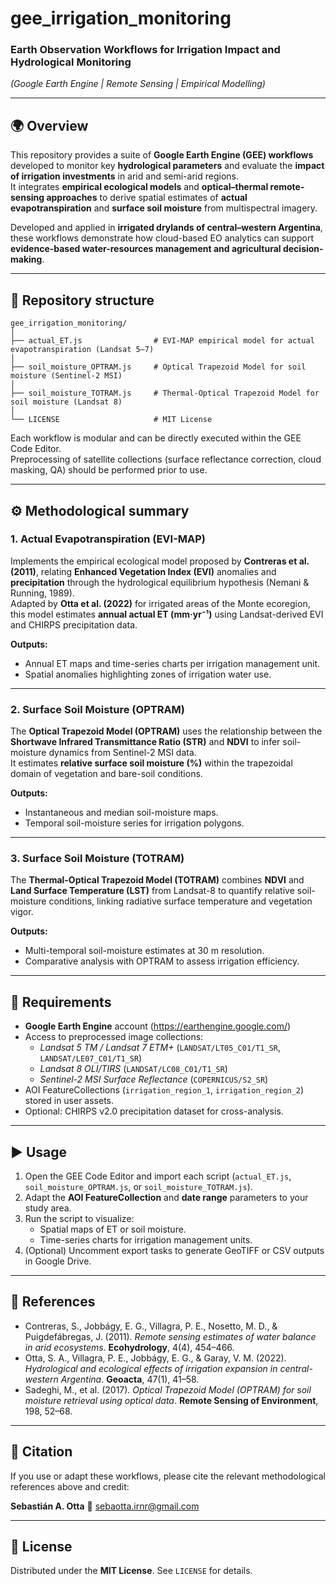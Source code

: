 # gee_irrigation_monitoring

### Earth Observation Workflows for Irrigation Impact and Hydrological Monitoring
*(Google Earth Engine | Remote Sensing | Empirical Modelling)*

---

## 🌍 Overview

This repository provides a suite of **Google Earth Engine (GEE) workflows** developed to monitor key **hydrological parameters** and evaluate the **impact of irrigation investments** in arid and semi-arid regions.  
It integrates **empirical ecological models** and **optical–thermal remote-sensing approaches** to derive spatial estimates of **actual evapotranspiration** and **surface soil moisture** from multispectral imagery.

Developed and applied in **irrigated drylands of central–western Argentina**, these workflows demonstrate how cloud-based EO analytics can support **evidence-based water-resources management and agricultural decision-making**.

---

## 📁 Repository structure

```
gee_irrigation_monitoring/
│
├── actual_ET.js                # EVI-MAP empirical model for actual evapotranspiration (Landsat 5–7)
│
├── soil_moisture_OPTRAM.js     # Optical Trapezoid Model for soil moisture (Sentinel-2 MSI)
│
├── soil_moisture_TOTRAM.js     # Thermal-Optical Trapezoid Model for soil moisture (Landsat 8)
│
└── LICENSE                     # MIT License
```

Each workflow is modular and can be directly executed within the GEE Code Editor.  
Preprocessing of satellite collections (surface reflectance correction, cloud masking, QA) should be performed prior to use.

---

## ⚙️ Methodological summary

### 1. **Actual Evapotranspiration (EVI-MAP)**
Implements the empirical ecological model proposed by **Contreras et al. (2011)**, relating **Enhanced Vegetation Index (EVI)** anomalies and **precipitation** through the hydrological equilibrium hypothesis (Nemani & Running, 1989).  
Adapted by **Otta et al. (2022)** for irrigated areas of the Monte ecoregion, this model estimates **annual actual ET (mm·yr⁻¹)** using Landsat-derived EVI and CHIRPS precipitation data.

**Outputs:**
- Annual ET maps and time-series charts per irrigation management unit.
- Spatial anomalies highlighting zones of irrigation water use.

---

### 2. **Surface Soil Moisture (OPTRAM)**
The **Optical Trapezoid Model (OPTRAM)** uses the relationship between the **Shortwave Infrared Transmittance Ratio (STR)** and **NDVI** to infer soil-moisture dynamics from Sentinel-2 MSI data.  
It estimates **relative surface soil moisture (%)** within the trapezoidal domain of vegetation and bare-soil conditions.

**Outputs:**
- Instantaneous and median soil-moisture maps.
- Temporal soil-moisture series for irrigation polygons.

---

### 3. **Surface Soil Moisture (TOTRAM)**
The **Thermal-Optical Trapezoid Model (TOTRAM)** combines **NDVI** and **Land Surface Temperature (LST)** from Landsat-8 to quantify relative soil-moisture conditions, linking radiative surface temperature and vegetation vigor.

**Outputs:**
- Multi-temporal soil-moisture estimates at 30 m resolution.
- Comparative analysis with OPTRAM to assess irrigation efficiency.

---

## 🔧 Requirements

- **Google Earth Engine** account (https://earthengine.google.com/)
- Access to preprocessed image collections:
  - *Landsat 5 TM / Landsat 7 ETM+* (`LANDSAT/LT05_C01/T1_SR`, `LANDSAT/LE07_C01/T1_SR`)
  - *Landsat 8 OLI/TIRS* (`LANDSAT/LC08_C01/T1_SR`)
  - *Sentinel-2 MSI Surface Reflectance* (`COPERNICUS/S2_SR`)
- AOI FeatureCollections (`irrigation_region_1`, `irrigation_region_2`) stored in user assets.
- Optional: CHIRPS v2.0 precipitation dataset for cross-analysis.

---

## ▶️ Usage

1. Open the GEE Code Editor and import each script (`actual_ET.js`, `soil_moisture_OPTRAM.js`, or `soil_moisture_TOTRAM.js`).
2. Adapt the **AOI FeatureCollection** and **date range** parameters to your study area.
3. Run the script to visualize:
   - Spatial maps of ET or soil moisture.
   - Time-series charts for irrigation management units.
4. (Optional) Uncomment export tasks to generate GeoTIFF or CSV outputs in Google Drive.

---

## 📖 References

- Contreras, S., Jobbágy, E. G., Villagra, P. E., Nosetto, M. D., & Puigdefábregas, J. (2011). *Remote sensing estimates of water balance in arid ecosystems*. **Ecohydrology**, 4(4), 454–466.
- Otta, S. A., Villagra, P. E., Jobbágy, E. G., & Garay, V. M. (2022). *Hydrological and ecological effects of irrigation expansion in central-western Argentina*. **Geoacta**, 47(1), 41–58.
- Sadeghi, M., et al. (2017). *Optical Trapezoid Model (OPTRAM) for soil moisture retrieval using optical data*. **Remote Sensing of Environment**, 198, 52–68.

---

## 🧩 Citation

If you use or adapt these workflows, please cite the relevant methodological references above and credit:

**Sebastián A. Otta** 
📧 sebaotta.irnr@gmail.com

---

## 📜 License
Distributed under the **MIT License**. See `LICENSE` for details.
